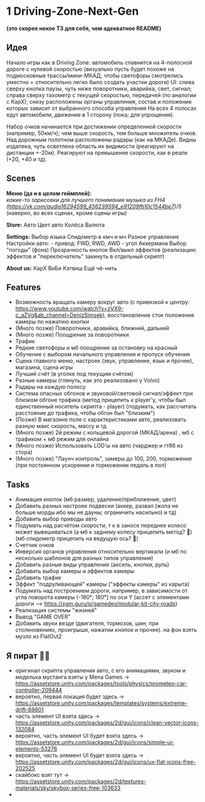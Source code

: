 # 1 Driving-Zone-Next-Gen

**(это скорее некое ТЗ для себя, чем адекватное README)**

## Идея
Начало игры как в Driving Zone: автомобиль спавнится на 4-полосной дороге с нулевой скоростью (визуально пусть будет похоже на подмосковные трассы/мини-МКАД, чтобы светофоры смотрелись уместно + относительно легко было создать участки дороги) 
UI:  слева сверху кнопка паузы, чуть ниже поворотники, аварийка, свет, сигнал;
       справа сверху тахометр с текущей скоростью, передачей (по аналогии с КарХ);
       снизу расположены органы управления, состав и положение которых зависит от выбранного способа управления
На всех 4 полосах едут автомобили, движение в 1 сторону (пока; для упрощения).

Набор очков начинается при достижении определенной скорости (например, 50км/ч); чем выше скорость, тем больше множитель очков.
Над дорожным полотном расположены радары (как на МКАДе). Видны издалека, чуть осветлена область их видимости (реагируют на 
дистанции +-20м). Реагируют на превышение скорости, как в реале (+20, +40 и тд). 

## Scenes
**Меню (да и в целом геймплей):**  
*какие-то зарисовки для лучшего понимания*
*музыка из FH4 (https://vk.com/audio16294599_456239594_e91209fb10c1544be7)/5* (наверно, во всех сценах, кроме сцены игры)

**Store:**
Авто
Цвет авто
Колёса
Валюта

**Settings:**
Выбор языка
Спидометр в кмч и мч
Разное управление
Настройки авто:
    - привод: FWD, RWD, AWD
    - угол Аккермана
Выбор "погоды" (фона)
Прозрачность кнопок
Вкл/выкл эффектов (реализацию эффектов и "переключатель" закинуть в отдельный скрипт) 

**About us:**
КарХ
ВиБи
Кэтвиш
Ещё чё-нить


## Features
- Возможность вращать камеру вокруг авто (с привязкой к центру: https://www.youtube.com/watch?v=zVX9-c_aZVg&ab_channel=DenizSimsek), восстановление сток положения камеры по нажатию кнопки
- (Много позже) Поворотники, аравийка, ближний, дальний
- (Много позже) Поощрение за поворотники 
- Трафик
- Редкие светофоры и мб поощрение за остановку на красный
- Обучение с выбором начального управления и пропуск обучения
- Сцена главного меню, настроек (звук, управление, язык и прочее), магазина, сцена игры
- Лучший счёт (в уголке под текущим счётом) 
- Разные камеры (глянуть, как это реализовано у Volvo) 
- Радары на каждую полосу
- Система опасных обгонов и звуковой/световой сигнал/эффект при близком обгоне трафика (метод прицепить к player'у, чтобы был единственный носитель скрипта - player) (подумать, как рассчитать расстояние до трафика, чтобы обгон был "близким") 
- (Позже) В магазине поле с характеристиками авто, реализовать разную макс скорость, массу и тд
- (Много позже) 2й режим с кольцевой дорогой (МКАД/арена) , мб с трафиком + мб режим для онлайна
- (Много позже) Использовать LOD'ы на авто (чарджер и гт86 из стора)
- (Много позже) "Лаунч контроль", замеры до 100, 200, торможение (при постоянном ускорении и торможении педаль в пол) 

## Tasks
- Анимация кнопок (мб размер, удаление/приближение, цвет)
- Добавить разных настроек подвески (аккер, развал (жопа не больше морды ибо мы не дауны; ограничить насильно) и тд) 
- Добавить выбор приводы авто
- Подумать над расчётом скорости, т к в заносе переднее колесо может вывешиваться (а мб к заднему колесу прицепить метод? 🤔) (мб спидометр прицепить на ведущую ось? 🤔) 
- Счетчик очков
- Инверсия органов управления относительно вертикали (и мб по несколько шаблонов для разных типов управления)
- Добавить разные виды управления (аксель, кнопки, руль)
- Добавить выбор камеры и эффектов камеры
- Добавить трафик
- Эффект "подруливающей" камеры ("эффекты камеры" из карыта)
- Подумать над построением дороги, например, в зависимости от угла поворота камеры (-180°; 180°] по оси Y (ассет с элементами дороги —> https://xgm.guru/p/gamedev/modular-kit-city-roads)
- Реализация системы "жизней"
- Вывод "GAME OVER"
- Добавить звуки везде (двигателя, тормозов, шин, при столкновениях, проигрыше, нажатии кнопок и прочее). на фон взять музло из FlatOut2


## Я пират 🏴‍☠️
- оригинал скрипта управления авто, с его анимациями, звуком и моделька мустанга взяты у Mena Games -> https://assetstore.unity.com/packages/tools/physics/prometeo-car-controller-209444
- вероятно, первая локация будет здесь -> https://assetstore.unity.com/packages/templates/systems/extreme-drift-88601
- часть элемент UI взята здесь -> https://assetstore.unity.com/packages/2d/gui/icons/clean-vector-icons-132084
- вероятно, часть элемент UI будет взята здесь -> https://assetstore.unity.com/packages/2d/gui/icons/simple-ui-elements-53276
- вероятно, часть элемент UI будет взята здесь -> https://assetstore.unity.com/packages/2d/gui/icons/ux-flat-icons-free-202525
- скайбокс взят тут -> https://assetstore.unity.com/packages/2d/textures-materials/sky/skybox-series-free-103633
- 
